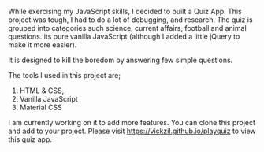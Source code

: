 While exercising my JavaScript skills, I decided to built a Quiz App. This project was tough, I had to do a lot of debugging, and research. The quiz is grouped into categories such science, current affairs, football and animal questions. its pure vanilla JavaScript (although I added a little jQuery to make it more easier). 

It is designed to kill the boredom by answering few simple questions. 

The tools I used in this project are; 
1. HTML & CSS, 
2. Vanilla JavaScript 
3. Material CSS 

I am currently working on it to add more features. You can clone this project and add to your project. Please visit https://vickzil.github.io/playquiz to view this quiz app.
